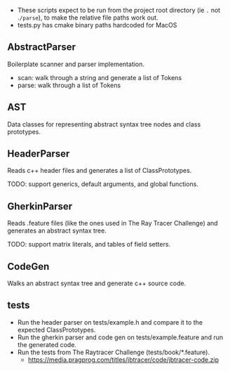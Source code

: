- These scripts expect to be run from the project root directory (ie `.` not .`/parse`), to make the relative file paths work out. 
- tests.py has cmake binary paths hardcoded for MacOS

## AbstractParser

Boilerplate scanner and parser implementation. 

- scan: walk through a string and generate a list of Tokens
- parse: walk through a list of Tokens

## AST

Data classes for representing abstract syntax tree nodes and class prototypes.

## HeaderParser

Reads c++ header files and generates a list of ClassPrototypes. 

TODO: support generics, default arguments, and global functions. 

## GherkinParser

Reads .feature files (like the ones used in The Ray Tracer Challenge) and generates an abstract syntax tree. 

TODO: support matrix literals, and tables of field setters.

## CodeGen

Walks an abstract syntax tree and generate c++ source code. 

## tests

- Run the header parser on tests/example.h and compare it to the expected ClassPrototypes. 
- Run the gherkin parser and code gen on tests/example.feature and run the generated code. 
- Run the tests from The Raytracer Challenge (tests/book/*.feature).
    - https://media.pragprog.com/titles/jbtracer/code/jbtracer-code.zip
